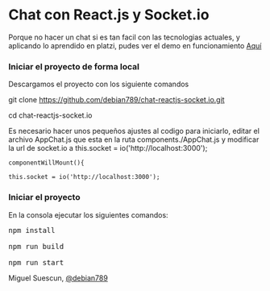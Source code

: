 Chat con React.js y Socket.io 
============



Porque no hacer un chat si es tan facil con las tecnologias actuales, y aplicando lo aprendido en platzi, pudes ver el demo en funcionamiento  <a href="http://chat-reactjs.herokuapp.com/" >Aquí</a>



<h3>Iniciar el proyecto de forma local </h3>

Descargamos el proyecto con los siguiente comandos 


git clone https://github.com/debian789/chat-reactjs-socket.io.git

cd chat-reactjs-socket.io


Es necesario hacer unos pequeños ajustes al codigo para iniciarlo, editar el archivo AppChat.js que esta en la ruta components./AppChat.js y modificar la url de socket.io a this.socket = io('http://localhost:3000');


	componentWillMount(){

	this.socket = io('http://localhost:3000');



<h3>Iniciar el proyecto</h3> 

En la consola ejecutar los siguientes comandos: 

<pre>
npm install

npm run build 

npm run start 
</pre>



Miguel Suescun, <a href="https://twitter.com/debian789"> @debian789</a>







